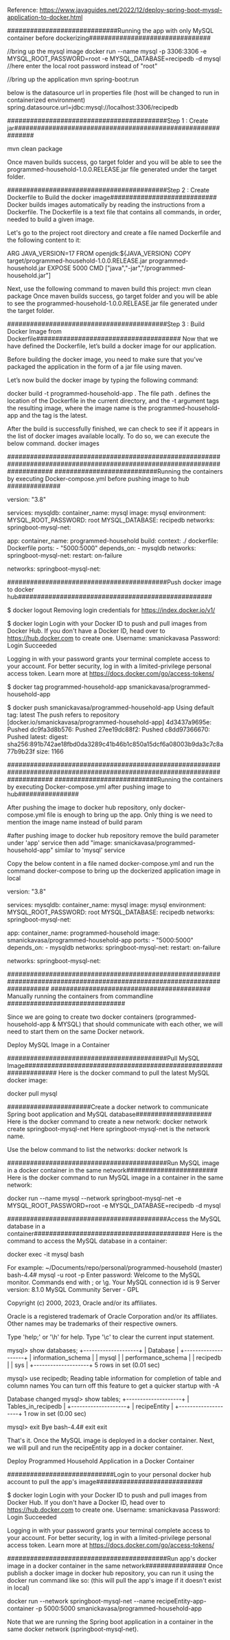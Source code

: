 Reference: https://www.javaguides.net/2022/12/deploy-spring-boot-mysql-application-to-docker.html

#############################Running the app with only MySQL container before dockerizing################################

//bring up the mysql image
docker run --name mysql -p 3306:3306 -e MYSQL_ROOT_PASSWORD=root -e MYSQL_DATABASE=recipedb -d mysql
//here enter the local root password instead of "root"

//bring up the application
mvn spring-boot:run

below is the datasource url in properties file (host will be changed to run in containerized environment)
spring.datasource.url=jdbc:mysql://localhost:3306/recipedb

##########################################Step 1 : Create jar#############################################################

mvn clean package

Once maven builds success, go target folder and you will be able to see the
programmed-household-1.0.0.RELEASE.jar file generated under the target folder.

##########################################Step 2 : Create Dockerfile to Build the docker image############################
Docker builds images automatically by reading the instructions from a Dockerfile. The Dockerfile is a text file that contains all commands, in order, needed to build a given image. 

Let's go to the project root directory and create a file named Dockerfile and the following content to it:

ARG JAVA_VERSION=17
FROM openjdk:${JAVA_VERSION}
COPY target/programmed-household-1.0.0.RELEASE.jar programmed-household.jar
EXPOSE 5000
CMD ["java","-jar","/programmed-household.jar"]

Next, use the following command to maven build this project:
mvn clean package
Once maven builds success, go target folder and you will be able to see the
programmed-household-1.0.0.RELEASE.jar file generated under the target folder.

##########################################Step 3 : Build Docker Image from Dockerfile######################################
Now that we have defined the Dockerfile, let’s build a docker image for our application.

Before building the docker image, you need to make sure that you’ve packaged the application in the form of a jar file using maven. 

Let’s now build the docker image by typing the following command:

docker build -t programmed-household-app .
The file path . defines the location of the Dockerfile in the current directory, and the -t argument tags the resulting image, where the image name is the programmed-household-app and the tag is the latest.

After the build is successfully finished, we can check to see if it appears in the list of docker images available locally. To do so, we can execute the below command.
docker images

############################################################################################################################
###########################Running the containers by executing Docker-compose.yml before pushing image to hub ##############

version: "3.8"

services:
  mysqldb:
    container_name: mysql
    image: mysql
    environment:
      MYSQL_ROOT_PASSWORD: root
      MYSQL_DATABASE: recipedb
    networks:
      springboot-mysql-net:

  app:
    container_name: programmed-household
    build:
      context: ./
      dockerfile: Dockerfile
    ports:
      - "5000:5000"
    depends_on:
      - mysqldb
    networks:
      springboot-mysql-net:
    restart: on-failure

networks:
  springboot-mysql-net:

##########################################Push docker image to docker hub###################################################

$ docker logout
Removing login credentials for https://index.docker.io/v1/

$ docker login
Login with your Docker ID to push and pull images from Docker Hub. If you don't have a Docker ID, head over to https://hub.docker.com to create one.
Username: smanickavasa
Password: 
Login Succeeded

Logging in with your password grants your terminal complete access to your account.
For better security, log in with a limited-privilege personal access token. Learn more at https://docs.docker.com/go/access-tokens/

$ docker tag programmed-household-app smanickavasa/programmed-household-app

$ docker push smanickavasa/programmed-household-app
Using default tag: latest
The push refers to repository [docker.io/smanickavasa/programmed-household-app]
4d3437a9695e: Pushed
dc9fa3d8b576: Pushed
27ee19dc88f2: Pushed
c8dd97366670: Pushed
latest: digest: sha256:891b742ae18fbd0da3289c41b46b1c850a15dcf6a08003b9da3c7c8a77b9b23f size: 1166

############################################################################################################################
###########################Running the containers by executing Docker-compose.yml after pushing image to hub################

After pushing the image to docker hub repository, only docker-compose.yml file is enough to bring up the app. Only thing is we need to mention the image name instead of build param

#after pushing image to docker hub repository remove the build parameter under 'app' service then add "image: smanickavasa/programmed-household-app" similar to 'mysql' service

Copy the below content in a file named docker-compose.yml and run the command docker-compose to bring up the dockerized application image in local

version: "3.8"

services:
  mysqldb:
    container_name: mysql
    image: mysql
    environment:
      MYSQL_ROOT_PASSWORD: root
      MYSQL_DATABASE: recipedb
    networks:
      springboot-mysql-net:

  app:
    container_name: programmed-household
    image: smanickavasa/programmed-household-app
    ports:
      - "5000:5000"
    depends_on:
      - mysqldb
    networks:
      springboot-mysql-net:
    restart: on-failure

networks:
  springboot-mysql-net:

###########################################################################################################################
########################################## Manually running the containers from commandline ###############################

Since we are going to create two docker containers (programmed-household-app & MYSQL) that should communicate with each other, we will need to start them on the same Docker network. 

Deploy MySQL Image in a Container

##########################################Pull MySQL Image#################################################################
Here is the docker command to pull the latest MySQL docker image:

docker pull mysql

######################Create a docker network to communicate Spring boot application and MySQL database####################
Here is the docker command to create a new network:
docker network create springboot-mysql-net
Here springboot-mysql-net is the network name.

Use the below command to list the networks:
docker network ls

##########################################Run MySQL image in a docker container in the same network########################
Here is the docker command to run MySQL image in a container in the same network:

docker run --name mysql --network springboot-mysql-net -e MYSQL_ROOT_PASSWORD=root -e MYSQL_DATABASE=recipedb -d mysql

##########################################Access the MySQL database in a container#########################################
Here is the command to access the MySQL database in a container:

docker exec -it mysql bash

For example:
~/Documents/repo/personal/programmed-household (master)
bash-4.4# mysql -u root -p
Enter password:
Welcome to the MySQL monitor.  Commands end with ; or \g.
Your MySQL connection id is 9
Server version: 8.1.0 MySQL Community Server - GPL

Copyright (c) 2000, 2023, Oracle and/or its affiliates.

Oracle is a registered trademark of Oracle Corporation and/or its
affiliates. Other names may be trademarks of their respective
owners.

Type 'help;' or '\h' for help. Type '\c' to clear the current input statement.

mysql> show databases;
+--------------------+
| Database           |
+--------------------+
| information_schema |
| mysql              |
| performance_schema |
| recipedb           |
| sys                |
+--------------------+
5 rows in set (0.01 sec)

mysql> use recipedb;
Reading table information for completion of table and column names
You can turn off this feature to get a quicker startup with -A

Database changed
mysql> show tables;
+--------------------+
| Tables_in_recipedb |
+--------------------+
| recipeEntity             |
+--------------------+
1 row in set (0.00 sec)

mysql> exit
Bye
bash-4.4# exit
exit

That's it. Once the MySQL image is deployed in a docker container. Next, we will pull and run the recipeEntity app in a docker container.


Deploy Programmed Household Application in a Docker Container

############################Login to your personal docker hub account to pull the app's image############################

$ docker login
Login with your Docker ID to push and pull images from Docker Hub. If you don't have a Docker ID, head over to https://hub.docker.com to create one.
Username: smanickavasa
Password: 
Login Succeeded

Logging in with your password grants your terminal complete access to your account.
For better security, log in with a limited-privilege personal access token. Learn more at https://docs.docker.com/go/access-tokens/

##########################################Run app's docker image in a docker container in the same network################
Once publish a docker image in docker hub repository, you can run it using the docker run command like so: (this will pull the app's image if it doesn't exist in local)

docker run --network springboot-mysql-net --name recipeEntity-app-container -p 5000:5000 smanickavasa/programmed-household-app

Note that we are running the Spring boot application in a container in the same docker network (springboot-mysql-net).

